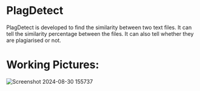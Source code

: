 # PlagDetect
PlagDetect is developed to find the similarity between two text files.
It can tell the similarity percentage between the files. It can also tell whether they are plagiarised or not.

# Working Pictures:

![Screenshot 2024-08-30 155737](https://github.com/user-attachments/assets/cdfc4fe3-d242-495d-8e12-fcf6dfe39add)
